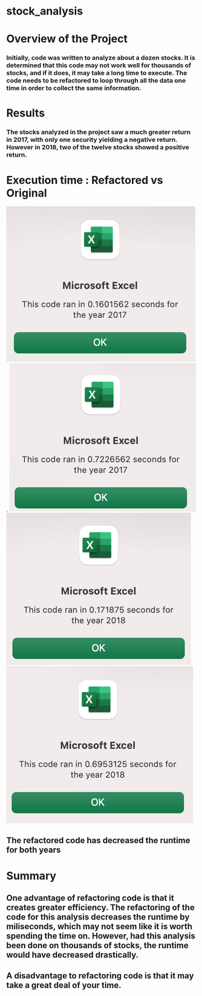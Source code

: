 # stock_analysis
# Overview of the Project
### Initially, code was written to analyze about a dozen stocks. It is determined that this code may not work well for thousands of stocks, and if it does, it may take a long time to execute. The code needs to be refactored to loop through all the data one time in order to collect the same information.

# Results
### The stocks analyzed in the project saw a much greater return in 2017, with only one security yielding a negative return. However in 2018, two of the twelve stocks showed a positive return. 

# Execution time : Refactored vs Original
![](stocks_analysis/resources/VBA_CHALLENGE_2017.png).  ![](stocks_analysis/resources/MODULE_2017.png)
![](stocks_analysis/resources/VBA_CHALLENGE_2018.png) ![](stocks_analysis/resources/MODULE_2018.png)

## The refactored code has decreased the runtime for both years

# Summary
## One advantage of refactoring code is that it creates greater efficiency. The refactoring of the code for this analysis decreases the runtime by miliseconds, which may not seem like it is worth spending the time on. However, had this analysis been done on thousands of stocks, the runtime would have decreased drastically.
## A disadvantage to refactoring code is that it may take a great deal of your time. 
